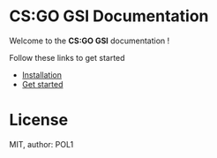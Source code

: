 # CS:GO GSI Documentation

Welcome to the **CS:GO GSI** documentation !

Follow these links to get started
- [Installation](installation)
- [Get started](get-started)

# License
MIT, author: POL1

